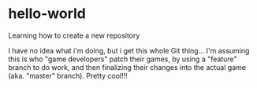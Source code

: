 # hello-world

Learning how to create a new repository

I have no idea what i'm doing, but i get this whole Git thing... I'm assuming this is who "game developers" patch their games, by using a "feature" branch to do work, and then finalizing their changes into the actual game (aka. "master" branch). Pretty cool!!!
